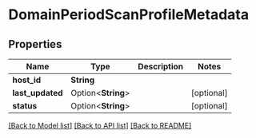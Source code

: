 # DomainPeriodScanProfileMetadata

## Properties

Name | Type | Description | Notes
------------ | ------------- | ------------- | -------------
**host_id** | **String** |  |
**last_updated** | Option<**String**> |  | [optional]
**status** | Option<**String**> |  | [optional]

[[Back to Model list]](../README.md#documentation-for-models) [[Back to API list]](../README.md#documentation-for-api-endpoints) [[Back to README]](../README.md)
